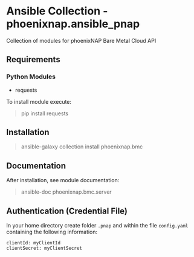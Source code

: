 # Ansible Collection - phoenixnap.ansible_pnap

Collection of modules for phoenixNAP Bare Metal Cloud API

## Requirements

### Python Modules

* requests

To install module execute:

> pip install requests

## Installation

> ansible-galaxy collection install phoenixnap.bmc

## Documentation

After installation, see module documentation: 

> ansible-doc phoenixnap.bmc.server

## Authentication (Credential File)

In your home directory create folder `.pnap` and within the file `config.yaml` containing the following information:

    clientId: myClientId
    clientSecret: myClientSecret